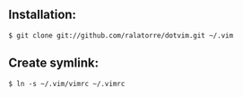 ## Installation:

```
$ git clone git://github.com/ralatorre/dotvim.git ~/.vim
```

## Create symlink:

```
$ ln -s ~/.vim/vimrc ~/.vimrc
```
